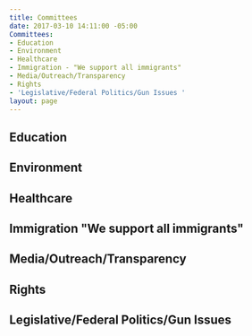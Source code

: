 ```yaml
---
title: Committees
date: 2017-03-10 14:11:00 -05:00
Committees:
- Education
- Environment
- Healthcare
- Immigration - "We support all immigrants"
- Media/Outreach/Transparency
- Rights
- 'Legislative/Federal Politics/Gun Issues '
layout: page
---
```


## Education

## Environment

## Healthcare

## Immigration "We support all immigrants"

## Media/Outreach/Transparency

## Rights

## Legislative/Federal Politics/Gun Issues